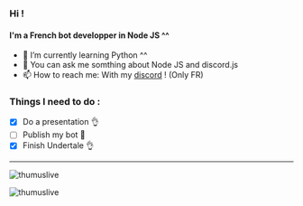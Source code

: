 ### Hi !
#### I'm a French bot developper in Node JS ^^
- 🌱 I’m currently learning Python ^^
- 💬 You can ask me somthing about Node JS and discord.js
- 📫 How to reach me: With my <a href="https://discord.gg/62nvjZt">discord</a> ! (Only FR)

### Things I need to do :

- [x] Do a presentation :ok_hand:
- [ ] Publish my bot :eyes:
- [x] Finish Undertale :ok_hand:

---

<p align="left"> <img src=https://github-readme-stats.vercel.app/api?username=thumuslive&show_icons=true alt=thumuslive />
<p align="left"> <img src=https://github-readme-stats.vercel.app/api/top-langs/?username=thumuslive&show_icons=true alt=thumuslive />
